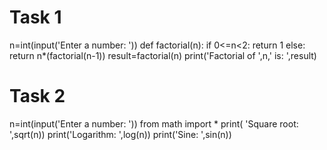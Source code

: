 # Task 1
n=int(input('Enter a number: '))
def factorial(n):
    if 0<=n<2:
        return 1
    else:
        return n*(factorial(n-1))
result=factorial(n)
print('Factorial of ',n,' is: ',result)


# Task 2
n=int(input('Enter a number: '))
from math import *
print( 'Square root: ',sqrt(n))
print('Logarithm: ',log(n))
print('Sine: ',sin(n))
